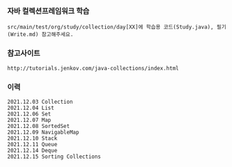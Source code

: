 ### 자바 컬렉션프레임워크 학습
    src/main/test/org/study/collection/day[XX]에 학습용 코드(Study.java), 필기(Write.md) 참고해주세요. 


### 참고사이트
    http://tutorials.jenkov.com/java-collections/index.html

### 이력
    2021.12.03 Collection
    2021.12.04 List
    2021.12.06 Set
    2021.12.07 Map
    2021.12.08 SortedSet
    2021.12.09 NavigableMap
    2021.12.10 Stack
    2021.12.11 Queue
    2021.12.14 Deque
    2021.12.15 Sorting Collections